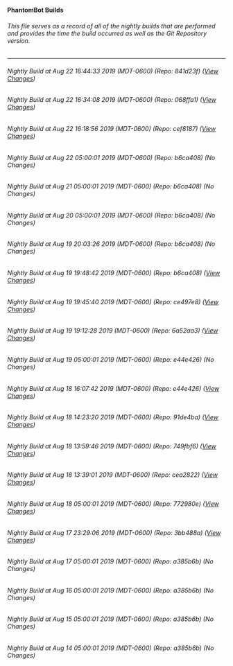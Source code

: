**PhantomBot Builds**

###### This file serves as a record of all of the nightly builds that are performed and provides the time the build occurred as well as the Git Repository version.
-------------------------------------------------------------------------------------------------------------
###### Nightly Build at Aug 22 16:44:33 2019 (MDT-0600) (Repo: 841d23f) ([View Changes](https://github.com/PhantomBot/PhantomBot/compare/068ffa1...841d23f))
###### Nightly Build at Aug 22 16:34:08 2019 (MDT-0600) (Repo: 068ffa1) ([View Changes](https://github.com/PhantomBot/PhantomBot/compare/cef8187...068ffa1))
###### Nightly Build at Aug 22 16:18:56 2019 (MDT-0600) (Repo: cef8187) ([View Changes](https://github.com/PhantomBot/PhantomBot/compare/b6ca408...cef8187))
###### Nightly Build at Aug 22 05:00:01 2019 (MDT-0600) (Repo: b6ca408) (No Changes)
###### Nightly Build at Aug 21 05:00:01 2019 (MDT-0600) (Repo: b6ca408) (No Changes)
###### Nightly Build at Aug 20 05:00:01 2019 (MDT-0600) (Repo: b6ca408) (No Changes)
###### Nightly Build at Aug 19 20:03:26 2019 (MDT-0600) (Repo: b6ca408) (No Changes)
###### Nightly Build at Aug 19 19:48:42 2019 (MDT-0600) (Repo: b6ca408) ([View Changes](https://github.com/PhantomBot/PhantomBot/compare/ce497e8...b6ca408))
###### Nightly Build at Aug 19 19:45:40 2019 (MDT-0600) (Repo: ce497e8) ([View Changes](https://github.com/PhantomBot/PhantomBot/compare/6a52aa3...ce497e8))
###### Nightly Build at Aug 19 19:12:28 2019 (MDT-0600) (Repo: 6a52aa3) ([View Changes](https://github.com/PhantomBot/PhantomBot/compare/e44e426...6a52aa3))
###### Nightly Build at Aug 19 05:00:01 2019 (MDT-0600) (Repo: e44e426) (No Changes)
###### Nightly Build at Aug 18 16:07:42 2019 (MDT-0600) (Repo: e44e426) ([View Changes](https://github.com/PhantomBot/PhantomBot/compare/91de4ba...e44e426))
###### Nightly Build at Aug 18 14:23:20 2019 (MDT-0600) (Repo: 91de4ba) ([View Changes](https://github.com/PhantomBot/PhantomBot/compare/749fbf6...91de4ba))
###### Nightly Build at Aug 18 13:59:46 2019 (MDT-0600) (Repo: 749fbf6) ([View Changes](https://github.com/PhantomBot/PhantomBot/compare/cea2822...749fbf6))
###### Nightly Build at Aug 18 13:39:01 2019 (MDT-0600) (Repo: cea2822) ([View Changes](https://github.com/PhantomBot/PhantomBot/compare/772980e...cea2822))
###### Nightly Build at Aug 18 05:00:01 2019 (MDT-0600) (Repo: 772980e) ([View Changes](https://github.com/PhantomBot/PhantomBot/compare/3bb488a...772980e))
###### Nightly Build at Aug 17 23:29:06 2019 (MDT-0600) (Repo: 3bb488a) ([View Changes](https://github.com/PhantomBot/PhantomBot/compare/a385b6b...3bb488a))
###### Nightly Build at Aug 17 05:00:01 2019 (MDT-0600) (Repo: a385b6b) (No Changes)
###### Nightly Build at Aug 16 05:00:01 2019 (MDT-0600) (Repo: a385b6b) (No Changes)
###### Nightly Build at Aug 15 05:00:01 2019 (MDT-0600) (Repo: a385b6b) (No Changes)
###### Nightly Build at Aug 14 05:00:01 2019 (MDT-0600) (Repo: a385b6b) (No Changes)
